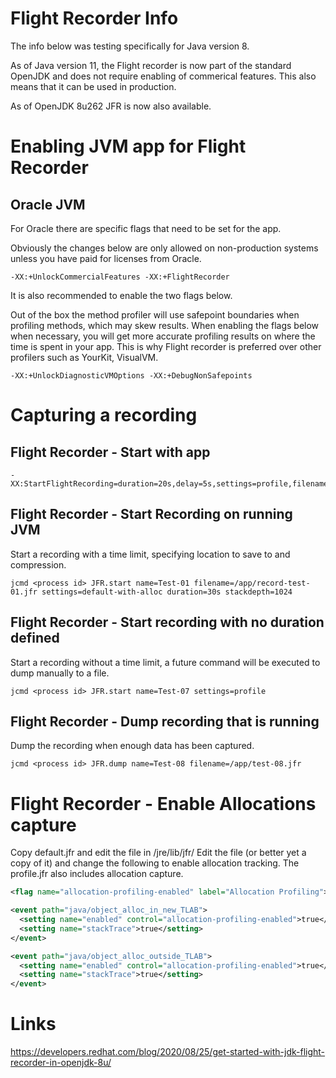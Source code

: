 # Flight Recorder Info

The info below was testing specifically for Java version 8.

As of Java version 11, the Flight recorder is now part of the standard OpenJDK
and does not require enabling of commerical features.  This also means that it
can be used in production.

As of OpenJDK 8u262 JFR is now also available.

# Enabling JVM app for Flight Recorder

## Oracle JVM

For Oracle there are specific flags that need to be set for the app.

Obviously the changes below are only allowed on non-production systems unless
you have paid for licenses from Oracle.

```
-XX:+UnlockCommercialFeatures -XX:+FlightRecorder
```

It is also recommended to enable the two flags below.

Out of the box the method profiler will use safepoint boundaries when profiling
methods, which may skew results. When enabling the flags below when necessary,
you will get more accurate profiling results on where the time is spent in your
app. This is why Flight recorder is preferred over other profilers such as
YourKit, VisualVM.

```
-XX:+UnlockDiagnosticVMOptions -XX:+DebugNonSafepoints
```

# Capturing a recording

## Flight Recorder - Start with app

```
-XX:StartFlightRecording=duration=20s,delay=5s,settings=profile,filename=recording.jfr
```

## Flight Recorder - Start Recording on running JVM

Start a recording with a time limit, specifying location to save to and compression.

```
jcmd <process id> JFR.start name=Test-01 filename=/app/record-test-01.jfr settings=default-with-alloc duration=30s stackdepth=1024
```

## Flight Recorder - Start recording with no duration defined

Start a recording without a time limit, a future command will be executed to dump manually to a file.

```
jcmd <process id> JFR.start name=Test-07 settings=profile
```

## Flight Recorder - Dump recording that is running

Dump the recording when enough data has been captured.

```
jcmd <process id> JFR.dump name=Test-08 filename=/app/test-08.jfr
```

# Flight Recorder - Enable Allocations capture

Copy default.jfr and edit the file in <jvm>/jre/lib/jfr/
Edit the file (or better yet a copy of it) and change the following to enable allocation tracking.
The profile.jfr also includes allocation capture.

```xml
<flag name="allocation-profiling-enabled" label="Allocation Profiling">true</flag>

<event path="java/object_alloc_in_new_TLAB">
  <setting name="enabled" control="allocation-profiling-enabled">true</setting>
  <setting name="stackTrace">true</setting>
</event>

<event path="java/object_alloc_outside_TLAB">
  <setting name="enabled" control="allocation-profiling-enabled">true</setting>
  <setting name="stackTrace">true</setting>
</event>
```

# Links

<https://developers.redhat.com/blog/2020/08/25/get-started-with-jdk-flight-recorder-in-openjdk-8u/>
